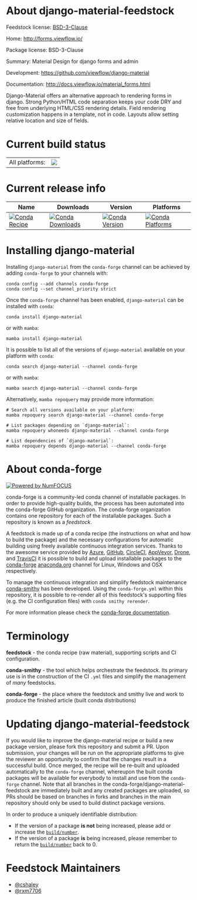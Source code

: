 About django-material-feedstock
===============================

Feedstock license: [BSD-3-Clause](https://github.com/conda-forge/django-material-feedstock/blob/main/LICENSE.txt)

Home: http://forms.viewflow.io/

Package license: BSD-3-Clause

Summary: Material Design for django forms and admin

Development: https://github.com/viewflow/django-material

Documentation: http://docs.viewflow.io/material_forms.html

Django-Material offers an alternative approach to rendering forms in django.
Strong Python/HTML code separation keeps your code DRY and free from underlying
HTML/CSS rendering details. Field rendering customization happens in a template,
not in code. Layouts allow setting relative location and size of fields.


Current build status
====================


<table><tr><td>All platforms:</td>
    <td>
      <a href="https://dev.azure.com/conda-forge/feedstock-builds/_build/latest?definitionId=3837&branchName=main">
        <img src="https://dev.azure.com/conda-forge/feedstock-builds/_apis/build/status/django-material-feedstock?branchName=main">
      </a>
    </td>
  </tr>
</table>

Current release info
====================

| Name | Downloads | Version | Platforms |
| --- | --- | --- | --- |
| [![Conda Recipe](https://img.shields.io/badge/recipe-django--material-green.svg)](https://anaconda.org/conda-forge/django-material) | [![Conda Downloads](https://img.shields.io/conda/dn/conda-forge/django-material.svg)](https://anaconda.org/conda-forge/django-material) | [![Conda Version](https://img.shields.io/conda/vn/conda-forge/django-material.svg)](https://anaconda.org/conda-forge/django-material) | [![Conda Platforms](https://img.shields.io/conda/pn/conda-forge/django-material.svg)](https://anaconda.org/conda-forge/django-material) |

Installing django-material
==========================

Installing `django-material` from the `conda-forge` channel can be achieved by adding `conda-forge` to your channels with:

```
conda config --add channels conda-forge
conda config --set channel_priority strict
```

Once the `conda-forge` channel has been enabled, `django-material` can be installed with `conda`:

```
conda install django-material
```

or with `mamba`:

```
mamba install django-material
```

It is possible to list all of the versions of `django-material` available on your platform with `conda`:

```
conda search django-material --channel conda-forge
```

or with `mamba`:

```
mamba search django-material --channel conda-forge
```

Alternatively, `mamba repoquery` may provide more information:

```
# Search all versions available on your platform:
mamba repoquery search django-material --channel conda-forge

# List packages depending on `django-material`:
mamba repoquery whoneeds django-material --channel conda-forge

# List dependencies of `django-material`:
mamba repoquery depends django-material --channel conda-forge
```


About conda-forge
=================

[![Powered by
NumFOCUS](https://img.shields.io/badge/powered%20by-NumFOCUS-orange.svg?style=flat&colorA=E1523D&colorB=007D8A)](https://numfocus.org)

conda-forge is a community-led conda channel of installable packages.
In order to provide high-quality builds, the process has been automated into the
conda-forge GitHub organization. The conda-forge organization contains one repository
for each of the installable packages. Such a repository is known as a *feedstock*.

A feedstock is made up of a conda recipe (the instructions on what and how to build
the package) and the necessary configurations for automatic building using freely
available continuous integration services. Thanks to the awesome service provided by
[Azure](https://azure.microsoft.com/en-us/services/devops/), [GitHub](https://github.com/),
[CircleCI](https://circleci.com/), [AppVeyor](https://www.appveyor.com/),
[Drone](https://cloud.drone.io/welcome), and [TravisCI](https://travis-ci.com/)
it is possible to build and upload installable packages to the
[conda-forge](https://anaconda.org/conda-forge) [anaconda.org](https://anaconda.org/)
channel for Linux, Windows and OSX respectively.

To manage the continuous integration and simplify feedstock maintenance
[conda-smithy](https://github.com/conda-forge/conda-smithy) has been developed.
Using the ``conda-forge.yml`` within this repository, it is possible to re-render all of
this feedstock's supporting files (e.g. the CI configuration files) with ``conda smithy rerender``.

For more information please check the [conda-forge documentation](https://conda-forge.org/docs/).

Terminology
===========

**feedstock** - the conda recipe (raw material), supporting scripts and CI configuration.

**conda-smithy** - the tool which helps orchestrate the feedstock.
                   Its primary use is in the construction of the CI ``.yml`` files
                   and simplify the management of *many* feedstocks.

**conda-forge** - the place where the feedstock and smithy live and work to
                  produce the finished article (built conda distributions)


Updating django-material-feedstock
==================================

If you would like to improve the django-material recipe or build a new
package version, please fork this repository and submit a PR. Upon submission,
your changes will be run on the appropriate platforms to give the reviewer an
opportunity to confirm that the changes result in a successful build. Once
merged, the recipe will be re-built and uploaded automatically to the
`conda-forge` channel, whereupon the built conda packages will be available for
everybody to install and use from the `conda-forge` channel.
Note that all branches in the conda-forge/django-material-feedstock are
immediately built and any created packages are uploaded, so PRs should be based
on branches in forks and branches in the main repository should only be used to
build distinct package versions.

In order to produce a uniquely identifiable distribution:
 * If the version of a package **is not** being increased, please add or increase
   the [``build/number``](https://docs.conda.io/projects/conda-build/en/latest/resources/define-metadata.html#build-number-and-string).
 * If the version of a package **is** being increased, please remember to return
   the [``build/number``](https://docs.conda.io/projects/conda-build/en/latest/resources/define-metadata.html#build-number-and-string)
   back to 0.

Feedstock Maintainers
=====================

* [@cshaley](https://github.com/cshaley/)
* [@rxm7706](https://github.com/rxm7706/)

